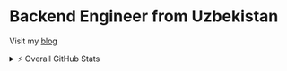 # Backend Engineer from Uzbekistan
Visit my [blog](https://t.me/s/MuzaffarNurillayevBlog)
<details>
  <summary>⚡ Overall GitHub Stats</summary>
  
<p align = center>
  <a style="display: inline" href="#">
    <img align="center" alt="Muzaffar's Overall GitHub Stats" src="https://github-readme-stats.vercel.app/api?username=muzaffarnurillaew&count_private=true&hide_border=true&show_icons=true&title_color=fff&icon_color=fff&text_color=fff&bg_color=000000" />
  </a>
<br />
  <a style="display: inline" href="#">
    <img align="center" alt="Muzaffar's Most Used Languages" src="https://github-readme-stats.vercel.app/api/top-langs/?username=muzaffarnurillaew&layout=compact&langs_count=10&hide_border=true&show_icons=true&title_color=fff&icon_color=fff&text_color=fff&bg_color=000000" />
  </a>
  </p>

</details>
<!--
<details>
  <summary>⚜ Last month's activity</summary>
  
  <br />

